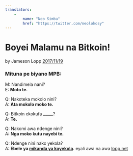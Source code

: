 ```yaml
---
translators: 
    - 
        name: "Neo Simba"
        href: "https://twitter.com/neolokosy"
---
```

# Boyei Malamu na Bitkoin!

by Jameson Lopp [2017/11/19](https://twitter.com/lopp/status/932350908461133825)

<LanguageDropdown/>

### Mituna pe biyano MPB:

M: Nandimela nani?  
E: **Moto te.**

Q: Nakoteka mokolo nini?  
A: **Ata mokolo moko te.**

Q: Bitkoin ekokufa _____?  
A: **Te.**

Q: Nakomi awa ndenge nini?  
A: **Nga moko kutu nayebi te.**


Q: Ndenge nini nako yekola?  
A: **Ebele ya [mikanda ya koyekola](/cod/ln/translations/).** eyali awa na awa [lopp.net](https://www.lopp.net/bitcoin-information.html)
